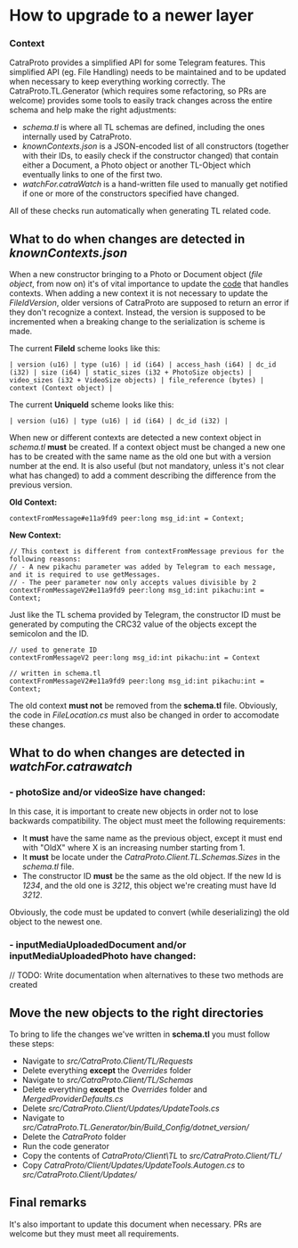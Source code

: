 ﻿# How to upgrade to a newer layer
### Context
CatraProto provides a simplified API for some Telegram features. This simplified API (eg. File Handling) needs to be maintained and to be updated when necessary to keep everything working correctly.
The CatraProto.TL.Generator (which requires some refactoring, so PRs are welcome) provides some tools to easily track changes across the entire schema and help make the right adjustments:

- _schema.tl_ is where all TL schemas are defined, including the ones internally used by CatraProto.
- _knownContexts.json_ is a JSON-encoded list of all constructors (together with their IDs, to easily check if the constructor changed) that contain either a Document, a Photo object or another TL-Object which eventually links to one of the first two.
- _watchFor.catraWatch_ is a hand-written file used to manually get notified if one or more of the constructors specified have changed.

All of these checks run automatically when generating TL related code.

## What to do when changes are detected in _knownContexts.json_
When a new constructor bringing to a Photo or Document object (_file object_, from now on) it's of vital importance to update the [code](https://github.com/CatraProto/Client/blob/master/src/CatraProto.Client/ApiManagers/Files/FileLocation.cs) that handles contexts.
When adding a new context it is not necessary to update the _FileIdVersion_, older versions of CatraProto are supposed to return an error if they don't recognize a context. Instead, the version is supposed to be incremented when a breaking change to the serialization is scheme is made.

The current **FileId** scheme looks like this:
```
| version (u16) | type (u16) | id (i64) | access_hash (i64) | dc_id (i32) | size (i64) | static_sizes (i32 + PhotoSize objects) | video_sizes (i32 + VideoSize objects) | file_reference (bytes) | context (Context object) |
```

The current **UniqueId** scheme looks like this:
```
| version (u16) | type (u16) | id (i64) | dc_id (i32) |
```

When new or different contexts are detected a new context object in _schema.tl_ **must** be created. If a context object must be changed a new one has to be created with the same name as the old one but with a version number at the end.
It is also useful (but not mandatory, unless it's not clear what has changed) to add a comment describing the difference from the previous version.

**Old Context:**

```
contextFromMessage#e11a9fd9 peer:long msg_id:int = Context;
```

**New Context:**
```
// This context is different from contextFromMessage previous for the following reasons:
// - A new pikachu parameter was added by Telegram to each message, and it is required to use getMessages.
// - The peer parameter now only accepts values divisible by 2
contextFromMessageV2#e11a9fd9 peer:long msg_id:int pikachu:int = Context;
```
Just like the TL schema provided by Telegram, the constructor ID must be generated by computing the CRC32 value of the objects except the semicolon and the ID.
```
// used to generate ID
contextFromMessageV2 peer:long msg_id:int pikachu:int = Context

// written in schema.tl
contextFromMessageV2#e11a9fd9 peer:long msg_id:int pikachu:int = Context;
```

The old context **must not** be removed from the __schema.tl__ file. Obviously, the code in _FileLocation.cs_ must also be changed in order to accomodate these changes.

## What to do when changes are detected in _watchFor.catrawatch_
### - photoSize and/or videoSize have changed:
In this case, it is important to create new objects in order not to lose backwards compatibility. The object must meet the following requirements:
- It **must** have the same name as the previous object, except it must end with "OldX" where X is an increasing number starting from 1.
- It **must** be locate under the _CatraProto.Client.TL.Schemas.Sizes_ in the _schema.tl_ file.
- The constructor ID **must** be the same as the old object. If the new Id is _1234_, and the old one is _3212_, this object we're creating must have Id _3212_.

Obviously, the code must be updated to convert (while deserializing) the old object to the newest one.

### - inputMediaUploadedDocument and/or inputMediaUploadedPhoto have changed:
// TODO: Write documentation when alternatives to these two methods are created

## Move the new objects to the right directories
To bring to life the changes we've written in __schema.tl__ you must follow these steps:
- Navigate to _src/CatraProto.Client/TL/Requests_
- Delete everything **except** the _Overrides_ folder
- Navigate to _src/CatraProto.Client/TL/Schemas_
- Delete everything **except** the _Overrides_ folder and _MergedProviderDefaults.cs_
- Delete _src/CatraProto.Client/Updates/UpdateTools.cs_
- Navigate to __src/CatraProto.TL.Generator/bin/Build_Config_/dotnet_version/_
- Delete the _CatraProto_ folder
- Run the code generator
- Copy the contents of _CatraProto/Client\TL_ to _src/CatraProto.Client/TL/_
- Copy _CatraProto/Client/Updates/UpdateTools.Autogen.cs_ to _src/CatraProto.Client/Updates/_

## Final remarks
It's also important to update this document when necessary. PRs are welcome but they must meet all requirements.
